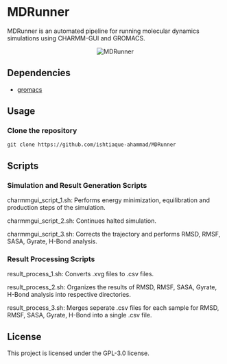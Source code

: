 # MDRunner
MDRunner is an automated pipeline for running molecular dynamics simulations using CHARMM-GUI and GROMACS.


<p align="center">
<img src="https://github.com/ishtiaque-ahammad/MDRunner/assets/99262870/f3c331df-f5ce-41b7-952f-4736e5718e19" alt="MDRunner" />
</p>


## Dependencies

* [gromacs](https://www.gromacs.org/)

## Usage

### Clone the repository
``` git clone https://github.com/ishtiaque-ahammad/MDRunner ```

## Scripts

### Simulation and Result Generation Scripts

charmmgui_script_1.sh: Performs energy minimization, equilibration and production steps of the simulation.

charmmgui_script_2.sh: Continues halted simulation.

charmmgui_script_3.sh: Corrects the trajectory and performs RMSD, RMSF, SASA, Gyrate, H-Bond analysis.

### Result Processing Scripts

result_process_1.sh: Converts .xvg files to .csv files.

result_process_2.sh: Organizes the results of RMSD, RMSF, SASA, Gyrate, H-Bond analysis into respective directories.

result_process_3.sh: Merges seperate .csv files for each sample for RMSD, RMSF, SASA, Gyrate, H-Bond into a single .csv file.

## License
This project is licensed under the GPL-3.0 license.
